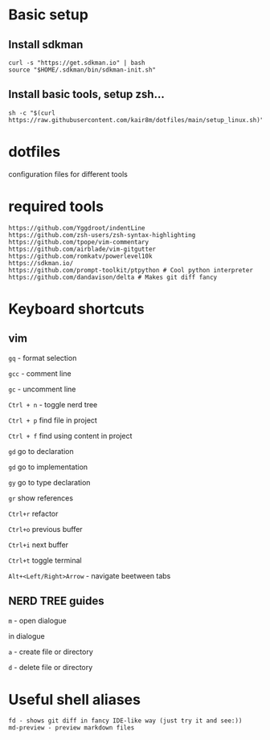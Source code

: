 # Basic setup

## Install sdkman
```
curl -s "https://get.sdkman.io" | bash
source "$HOME/.sdkman/bin/sdkman-init.sh"
```

## Install basic tools, setup zsh...
```
sh -c "$(curl  https://raw.githubusercontent.com/kair8m/dotfiles/main/setup_linux.sh)"
```

# dotfiles

configuration files for different tools

# required tools
```
https://github.com/Yggdroot/indentLine
https://github.com/zsh-users/zsh-syntax-highlighting
https://github.com/tpope/vim-commentary
https://github.com/airblade/vim-gitgutter
https://github.com/romkatv/powerlevel10k
https://sdkman.io/
https://github.com/prompt-toolkit/ptpython # Cool python interpreter
https://github.com/dandavison/delta # Makes git diff fancy
```

# Keyboard shortcuts

## vim

`gq` - format selection

`gcc` - comment line

`gc` - uncomment line

`Ctrl + n` - toggle nerd tree

`Ctrl + p` find file in project

`Ctrl + f` find using content in project

`gd` go to declaration

`gd` go to implementation

`gy` go to type declaration

`gr` show references

`Ctrl+r` refactor

`Ctrl+o` previous buffer

`Ctrl+i` next buffer

`Ctrl+t` toggle terminal

`Alt+<Left/Right>Arrow` - navigate beetween tabs

## NERD TREE guides

`m` - open dialogue

in dialogue

`a` - create file or directory

`d` - delete file or directory

# Useful shell aliases
```
fd - shows git diff in fancy IDE-like way (just try it and see:))
md-preview - preview markdown files
```
